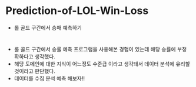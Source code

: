 # Prediction-of-LOL-Win-Loss
- 롤 골드 구간에서 승패 예측하기

# 
- 롤 골드 구간에서 승률 예측 프로그램을 사용해본 경험이 있는데 해당 승률에 부정확하다고 생각했다.
- 해당 도메인에 대한 지식이 어느정도 수준급 이라고 생각돼서 데이터 분석에 유리할 것이라고 판단했다.
- 데이터를 수집 분석 예측 해보자!!
